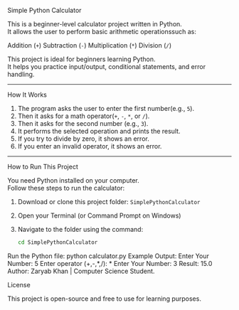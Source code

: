 Simple Python Calculator 

This is a beginner-level calculator project written in Python.  
It allows the user to perform basic arithmetic operationssuch as:

 Addition (`+`)
 Subtraction (`-`)
 Multiplication (`*`)
 Division (`/`)

This project is ideal for beginners learning Python.  
It helps you practice input/output, conditional statements, and error handling.

---

How It Works

1) The program asks the user to enter the first number(e.g., `5`).
2) Then it asks for a math operator(`+`, `-`, `*`, or `/`).
3) Then it asks for the second number (e.g., `3`).
4) It performs the selected operation and prints the result.
5) If you try to divide by zero, it shows an error.
6) If you enter an invalid operator, it shows an error.

---

How to Run This Project

You need Python installed on your computer.  
Follow these steps to run the calculator:

1) Download or clone this project folder: `SimplePythonCalculator`
2) Open your Terminal (or Command Prompt on Windows)
3) Navigate to the folder using the command:

   ```bash
   cd SimplePythonCalculator
Run the Python file:
python calculator.py
Example Output:
Enter Your Number: 5
Enter operator (+,-,*,/): *
Enter Your Number: 3
Result: 15.0
Author: 
Zaryab Khan
| Computer Science Student.

License

This project is open-source and free to use for learning purposes.

